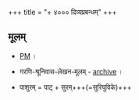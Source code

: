 +++
title = "+ ४००० दिव्यप्रबन्धम्"
+++

## मूलम् 
- [PM](https://www.projectmadurai.org/pmworks.html) ।
- गरणि-श्रूनिवास-लेखन-मूलम् - [archive](https://archive.org/details/divya-prabandha-pratipadArtha/12.%20%20Periya%20Tirumozhi-First%20century/page/n1/mode/1up) ।


- पाशुरम् = पाट् + सुरम्+++(=सुरियुविकॆ)+++